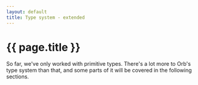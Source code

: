 ```yaml
---
layout: default
title: Type system - extended
---
```

# {{ page.title }}

So far, we've only worked with primitive types. There's a lot more to Orb's type system than that, and some parts of it will be covered in the following sections.